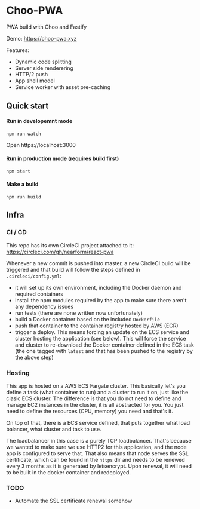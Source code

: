 # Choo-PWA
PWA build with Choo and Fastify

Demo: https://choo-pwa.xyz

Features:
- Dynamic code splitting
- Server side renderering
- HTTP/2 push 
- App shell model
- Service worker with asset pre-caching

## Quick start

#### Run in developemnt mode
`npm run watch`

Open https://localhost:3000

#### Run in production mode (requires build first)
`npm start`

#### Make a build
`npm run build`

## Infra

### CI / CD
This repo has its own CircleCI project attached to it: https://circleci.com/gh/nearform/react-pwa

Whenever a new commit is pushed into master, a new CircleCI build will be triggered and that build will follow the steps defined in `.circleci/config.yml`:
- it will set up its own environment, including the Docker daemon and required containers
- install the npm modules required by the app to make sure there aren't any dependency issues
- run tests (there are none written now unfortunately)
- build a Docker container based on the included `Dockerfile`
- push that container to the container registry hosted by AWS (ECR)
- trigger a deploy. This means forcing an update on the ECS service and cluster hosting the application (see below). This will force the service and cluster to re-download the Docker container defined in the ECS task (the one tagged with `latest` and that has been pushed to the registry by the above step)

### Hosting
This app is hosted on a AWS ECS Fargate cluster. This basically let's you define a task (what container to run) and a cluster to run it on, just like the clasic ECS cluster. The difference is that you do not need to define and manage EC2 instances in the cluster, it is all abstracted for you. You just need to define the resources (CPU, memory) you need and that's it.

On top of that, there is a ECS service defined, that puts together what load balancer, what cluster and task to use.

The loadbalancer in this case is a purely TCP loadbalancer. That's because we wanted to make sure we use HTTP2 for this application, and the node app is configured to serve that. That also means that node serves the SSL certificate, which can be found in the `https` dir and needs to be renewed every 3 months as it is generated by letsencrypt. Upon renewal, it will need to be built in the docker container and redeployed.

### TODO
* Automate the SSL certificate renewal somehow
